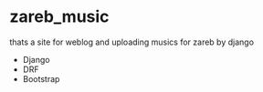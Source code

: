 # zareb_music

thats a site for weblog  and  uploading musics for zareb  by django
* Django
* DRF    
* Bootstrap
